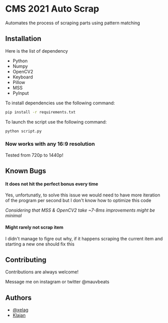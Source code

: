 
# CMS 2021 Auto Scrap

Automates the process of scraping parts using pattern matching




## Installation

Here is the list of dependency

 - Python
 - Numpy
 - OpenCV2
 - Keyboard
 - Pillow
 - MSS
 - PyInput

To install dependencies use the following command:
```bash
pip install -r requirements.txt
```
To launch the script use the following command:
```bash
python script.py
```
### Now works with any 16:9 resolution

Tested from 720p to 1440p!

## Known Bugs

#### It does not hit the perfect bonus every time

Yes, unfortunatly, to solve this issue we would need to have more iteration of the program per second but I don't know how to optimize this code

*Considering that MSS & OpenCV2 take ~7-8ms improvements might be minimal*

#### Might rarely not scrap item

I didn't manage to figre out why, if it happens scraping the current item and starting a new one should fix this

## Contributing

Contributions are always welcome!

Message me on instagram or twitter @mauvbeats

  
## Authors

- [@xelag](https://www.github.com/xelag)
- [Klajan](https://github.com/Klajan)
  